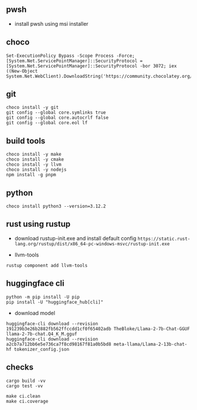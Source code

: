 ## pwsh
- install pwsh using msi installer

## choco
```pwsh
Set-ExecutionPolicy Bypass -Scope Process -Force; [System.Net.ServicePointManager]::SecurityProtocol = [System.Net.ServicePointManager]::SecurityProtocol -bor 3072; iex ((New-Object System.Net.WebClient).DownloadString('https://community.chocolatey.org/install.ps1'))
```

## git

```pwsh
choco install -y git
git config --global core.symlinks true
git config --global core.autocrlf false
git config --global core.eol lf
```

## build tools

```pwsh
choco install -y make
choco install -y cmake
choco install -y llvm
choco install -y nodejs
npm install -g pnpm
```

## python
```pwsh
choco install python3 --version=3.12.2
```

## rust using rustup
- download rustup-init.exe and install default config
`https://static.rust-lang.org/rustup/dist/x86_64-pc-windows-msvc/rustup-init.exe`

- llvm-tools

`rustup component add llvm-tools`

## huggingface cli

```pwsh
python -m pip install -U pip
pip install -U "huggingface_hub[cli]"
```
- download model

```pwsh
huggingface-cli download --revision 191239b3e26b2882fb562ffccdd1cf0f65402adb TheBloke/Llama-2-7b-Chat-GGUF llama-2-7b-chat.Q4_K_M.gguf
huggingface-cli download --revision a2cb7a712bb6e5e736ca7f8cd98167f81a0b5bd8 meta-llama/Llama-2-13b-chat-hf tokenizer_config.json
```

## checks

```pwsh
cargo build -vv
cargo test -vv

make ci.clean
make ci.coverage
```

